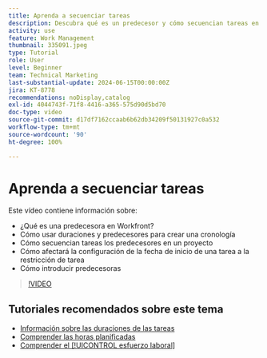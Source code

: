 ```yaml
---
title: Aprenda a secuenciar tareas
description: Descubra qué es un predecesor y cómo secuencian tareas en un proyecto. A continuación, aprenda a utilizar duraciones y predecesores para crear una cronología.
activity: use
feature: Work Management
thumbnail: 335091.jpeg
type: Tutorial
role: User
level: Beginner
team: Technical Marketing
last-substantial-update: 2024-06-15T00:00:00Z
jira: KT-8778
recommendations: noDisplay,catalog
exl-id: 4044743f-71f8-4416-a365-575d90d5bd70
doc-type: video
source-git-commit: d17df7162ccaab6b62db34209f50131927c0a532
workflow-type: tm+mt
source-wordcount: '90'
ht-degree: 100%

---
```


# Aprenda a secuenciar tareas

Este vídeo contiene información sobre:

* ¿Qué es una predecesora en Workfront?
* Cómo usar duraciones y predecesores para crear una cronología
* Cómo secuencian tareas los predecesores en un proyecto
* Cómo afectará la configuración de la fecha de inicio de una tarea a la restricción de tarea
* Cómo introducir predecesoras

>[!VIDEO](https://video.tv.adobe.com/v/335091/?quality=12&learn=on&enablevpops)

<!---
Learn more urls
There's a lot more you can learn about predecessors, such as dependency type and lag. [!DNL Workfront] recommends getting the basics down first, then pulling those other features into your project planning. If you're curious, here are some articles about additional functionality.
Overview of task predecessors
Create predecessor relationships by chaining tasks
Creating a predecessor relationship on the task list
Overview of lag types
Overview of task dependency types
--->

## Tutoriales recomendados sobre este tema

* [Información sobre las duraciones de las tareas](/help/manage-work/tasks/understand-task-durations.md)
* [Comprender las horas planificadas](/help/manage-work/tasks/understand-planned-hours.md)
* [Comprender el [!UICONTROL esfuerzo laboral]](/help/manage-work/tasks/understand-work-effort.md)
